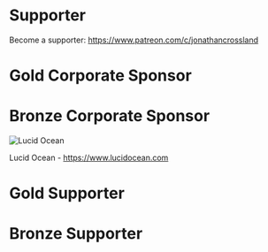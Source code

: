 # Supporter

Become a supporter: https://www.patreon.com/c/jonathancrossland


# Gold Corporate Sponsor



# Bronze Corporate Sponsor


![Lucid Ocean](https://images.squarespace-cdn.com/content/v1/66dc6bf5d7d5a83babc6e992/9f5cefe4-9d6c-48f8-aea5-1b41d668ec01/lo-logo_02-white.png?format=1500w "Lucid Ocean")

Lucid Ocean - https://www.lucidocean.com


# Gold Supporter



# Bronze Supporter





